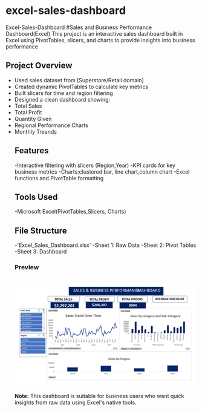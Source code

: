 # excel-sales-dashboard
Excel-Sales-Dashboard
#Sales and Business Performance Dashboard(Excel)
This project is an interactive sales dashboard built in Excel using PivotTables, slicers, and charts to provide insights into business performance
## Project Overview
- Used sales dataset from [Superstore/Retail domain]
- Created dynamic PivotTables to calculate key metrics
- Built slicers for time and region filtering
- Designed a clean dashboard showing:
- Total Sales
- Total Profit
- Quantity Given
- Regional Performance Charts
- Monthly Treands
  ## Features
  -Interactive filtering with slicers (Region,Year)
  -KPI cards for key business metrics
  -Charts:clustered bar, line chart,column chart
  -Excel functions and PivotTable formatting
  ## Tools Used
  -Microsoft Excel(PivotTables,Slicers, Charts)
  ## File Structure
  -'Excel_Sales_Dashboard.xlsx'
  -Sheet 1: Raw Data
  -Sheet 2: Pivot Tables
  -Sheet 3: Dashboard
  ### Preview
  ![Dashboard Preview](dashboard-preview.png)
  ---
  **Note:** This dashboard is suitable for business users who want quick insights from raw data using Excel's native tools.
  
  
